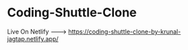 # Coding-Shuttle-Clone

Live On Netlify ---> https://coding-shuttle-clone-by-krunal-jagtap.netlify.app/
